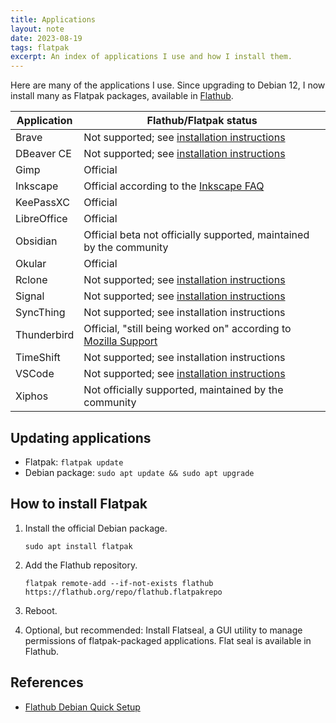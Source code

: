 ```yaml
---
title: Applications
layout: note
date: 2023-08-19
tags: flatpak
excerpt: An index of applications I use and how I install them.
---
```


Here are many of the applications I use. Since upgrading to Debian 12, I now install many as Flatpak packages, available in [Flathub](https://flathub.org).

| Application | Flathub/Flatpak status                                                                                                              |
|-------------|-------------------------------------------------------------------------------------------------------------------------------------|
| Brave       | Not supported; see [installation instructions](brave.html)                                                                          |
| DBeaver CE  | Not supported; see [installation instructions](dbeaver.html)                                                                        |
| Gimp        | Official                                                                                                                            |
| Inkscape    | Official according to the [Inkscape FAQ](https://inkscape.org/learn/faq/)                                                           |
| KeePassXC   | Official                                                                                                                            |
| LibreOffice | Official                                                                                                                            |
| Obsidian    | Official beta not officially supported, maintained by the community                                                                 |
| Okular      | Official                                                                                                                            |
| Rclone      | Not supported; see [installation instructions](rclone.html)                                                                         |
| Signal      | Not supported; see [installation instructions](signal.html)                                                                         |
| SyncThing   | Not supported; see installation instructions                                                                                        |
| Thunderbird | Official, "still being worked on" according to [Mozilla Support](https://support.mozilla.org/en-US/kb/installing-thunderbird-linux) |
| TimeShift   | Not supported; see installation instructions                                                                                        |
| VSCode      | Not supported; see [installation instructions](vscode.html)                                                                         |
| Xiphos      | Not officially supported, maintained by the community                                                                               |

<!--
<details markdown=1>
<summary markdown="span">Brave</summary>
```shell
wget -O- https://brave-browser-apt-release.s3.brave.com/brave-browser-archive-keyring.asc | sudo tee /etc/apt/keyrings/brave-browser-archive-keyring.asc
echo "deb [signed-by=/etc/apt/keyrings/brave-browser-archive-keyring.asc] https://brave-browser-apt-release.s3.brave.com/ stable main" | sudo tee /etc/apt/sources.list.d/brave-browser-release.list
```
</details>

<details markdown=1>
<summary markdown="span">Signal</summary>
```shell
wget -O- https://updates.signal.org/desktop/apt/keys.asc | sudo tee /etc/apt/keyrings/signal-desktop-keyring.asc
echo 'deb [arch=amd64 signed-by=/usr/share/keyrings/signal-desktop-keyring.asc] https://updates.signal.org/desktop/apt xenial main' | sudo tee /etc/apt/sources.list.d/signal-xenial.list
```
</details>
-->

## Updating applications

- Flatpak: `flatpak update`
- Debian package: `sudo apt update && sudo apt upgrade`

## How to install Flatpak

1. Install the official Debian package.
    ```shell
    sudo apt install flatpak
    ```

2. Add the Flathub repository.
    ```shell
    flatpak remote-add --if-not-exists flathub https://flathub.org/repo/flathub.flatpakrepo
    ```

3. Reboot.

4. Optional, but recommended: Install Flatseal, a GUI utility to manage permissions of flatpak-packaged applications. Flat seal is available in Flathub.

## References
- [Flathub Debian Quick Setup](https://flatpak.org/setup/Debian)
